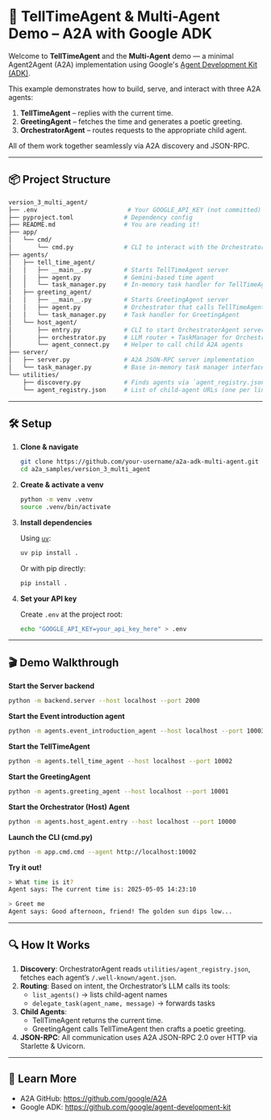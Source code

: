 # 🤖 TellTimeAgent & Multi-Agent Demo – A2A with Google ADK

Welcome to **TellTimeAgent** and the **Multi-Agent** demo — a minimal Agent2Agent (A2A) implementation using Google's [Agent Development Kit (ADK)](https://github.com/google/agent-development-kit).

This example demonstrates how to build, serve, and interact with three A2A agents:
1. **TellTimeAgent** – replies with the current time.
2. **GreetingAgent** – fetches the time and generates a poetic greeting.
3. **OrchestratorAgent** – routes requests to the appropriate child agent.

All of them work together seamlessly via A2A discovery and JSON-RPC.

---

## 📦 Project Structure

```bash
version_3_multi_agent/
├── .env                         # Your GOOGLE_API_KEY (not committed)
├── pyproject.toml              # Dependency config
├── README.md                   # You are reading it!
├── app/
│   └── cmd/
│       └── cmd.py              # CLI to interact with the OrchestratorAgent
├── agents/
│   ├── tell_time_agent/
│   │   ├── __main__.py         # Starts TellTimeAgent server
│   │   ├── agent.py            # Gemini-based time agent
│   │   └── task_manager.py     # In-memory task handler for TellTimeAgent
│   ├── greeting_agent/
│   │   ├── __main__.py         # Starts GreetingAgent server
│   │   ├── agent.py            # Orchestrator that calls TellTimeAgent + LLM greeting
│   │   └── task_manager.py     # Task handler for GreetingAgent
│   └── host_agent/
│       ├── entry.py            # CLI to start OrchestratorAgent server
│       ├── orchestrator.py     # LLM router + TaskManager for OrchestratorAgent
│       └── agent_connect.py    # Helper to call child A2A agents
├── server/
│   ├── server.py               # A2A JSON-RPC server implementation
│   └── task_manager.py         # Base in-memory task manager interface
└── utilities/
    ├── discovery.py            # Finds agents via `agent_registry.json`
    └── agent_registry.json     # List of child-agent URLs (one per line)
```

---

## 🛠️ Setup

1. **Clone & navigate**

    ```bash
    git clone https://github.com/your-username/a2a-adk-multi-agent.git
    cd a2a_samples/version_3_multi_agent
    ```

2. **Create & activate a venv**

    ```bash
    python -m venv .venv
    source .venv/bin/activate
    ```

3. **Install dependencies**

    Using [`uv`](https://github.com/astral-sh/uv):

    ```bash
    uv pip install .
    ```

    Or with pip directly:

    ```bash
    pip install .
    ```

4. **Set your API key**

    Create `.env` at the project root:
    ```bash
    echo "GOOGLE_API_KEY=your_api_key_here" > .env
    ```

---

## 🎬 Demo Walkthrough

**Start the Server backend**
```bash
python -m backend.server --host localhost --port 2000
```


**Start the Event introduction agent**
```bash
python -m agents.event_introduction_agent --host localhost --port 10003
```

**Start the TellTimeAgent**
```bash
python -m agents.tell_time_agent --host localhost --port 10002
```

**Start the GreetingAgent**
```bash
python -m agents.greeting_agent --host localhost --port 10001
```

**Start the Orchestrator (Host) Agent**
```bash
python -m agents.host_agent.entry --host localhost --port 10000
```

**Launch the CLI (cmd.py)**
```bash
python -m app.cmd.cmd --agent http://localhost:10002
```

**Try it out!**
```bash
> What time is it?
Agent says: The current time is: 2025-05-05 14:23:10

> Greet me
Agent says: Good afternoon, friend! The golden sun dips low...
```

---

## 🔍 How It Works

1. **Discovery**: OrchestratorAgent reads `utilities/agent_registry.json`, fetches each agent’s `/​.well-known/agent.json`.
2. **Routing**: Based on intent, the Orchestrator’s LLM calls its tools:
   - `list_agents()` → lists child-agent names
   - `delegate_task(agent_name, message)` → forwards tasks
3. **Child Agents**:
   - TellTimeAgent returns the current time.
   - GreetingAgent calls TellTimeAgent then crafts a poetic greeting.
4. **JSON-RPC**: All communication uses A2A JSON-RPC 2.0 over HTTP via Starlette & Uvicorn.

---

## 📖 Learn More

- A2A GitHub: https://github.com/google/A2A  
- Google ADK: https://github.com/google/agent-development-kit